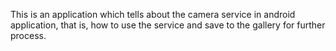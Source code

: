 This is an application which tells about the camera service in android application, that is, how to use the service and save to the gallery for further process. 
